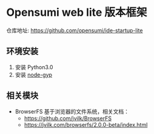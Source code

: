 # Opensumi web lite 版本框架

仓库地址: https://github.com/opensumi/ide-startup-lite

## 环境安装 

1. 安装 Python3.0
2. 安装 [node-gyp](https://github.com/nodejs/node-gyp#installation)

## 相关模块

- BrowserFS 基于浏览器的文件系统，相关文档：
    - https://github.com/jvilk/BrowserFS
    - https://jvilk.com/browserfs/2.0.0-beta/index.html
